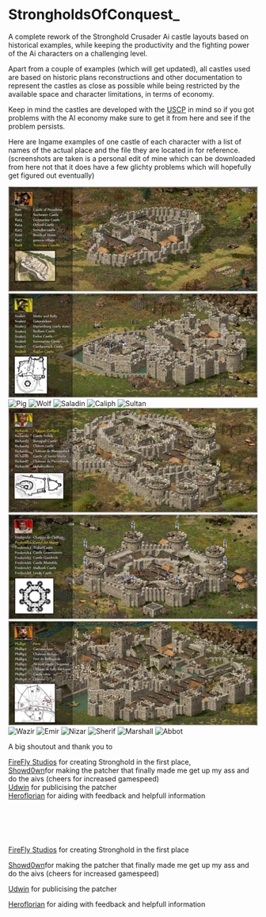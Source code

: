 # StrongholdsOfConquest_

A complete rework of the Stronghold Crusader Ai castle layouts based on historical examples, while keeping the productivity and the fighting power of the Ai characters on a challenging level. 

Apart from a couple of examples (which will get updated), all castles used are based on historic plans reconstructions and other documentation to represent the castles as close as possible while being restricted by the available space and character limitations, in terms of economy.

Keep in mind the castles are developed with the [USCP](https://github.com/Sh0wdown/UnofficialCrusaderPatch/releases) in mind so if you got problems with the AI economy make sure to get it from here and see if the problem persists.


Here are Ingame examples of one castle of each character with a list of names of the actual place and the file they are located in for reference. (screenshots are taken is a personal edit of mine which can be downloaded from here not that it does have a few glichty problems which will hopefully get figured out eventually)

![Rat](https://github.com/Monsterfisch/StrongholdsOfConquest_/raw/master/presentation/rat.jpg)
![Snake](https://github.com/Monsterfisch/StrongholdsOfConquest_/raw/master/presentation/snake.jpg)
![Pig](https://github.com/Monsterfisch/StrongholdsOfConquest_/raw/master/presentation/pig.jpg)
![Wolf](https://github.com/Monsterfisch/StrongholdsOfConquest_/raw/master/presentation/wolf.jpg)
![Saladin](https://github.com/Monsterfisch/StrongholdsOfConquest_/raw/master/presentation/saladin.jpg)
![Caliph](https://github.com/Monsterfisch/StrongholdsOfConquest_/raw/master/presentation/caliph.jpg)
![Sultan](https://github.com/Monsterfisch/StrongholdsOfConquest_/raw/master/presentation/sultan.jpg)
![Richard](https://github.com/Monsterfisch/StrongholdsOfConquest_/raw/master/presentation/richard.jpg)
![Frederick](https://github.com/Monsterfisch/StrongholdsOfConquest_/raw/master/presentation/frederick.jpg)
![Phillip](https://github.com/Monsterfisch/StrongholdsOfConquest_/raw/master/presentation/phillip.jpg)
![Wazir](https://github.com/Monsterfisch/StrongholdsOfConquest_/raw/master/presentation/wazir.jpg)
![Emir](https://github.com/Monsterfisch/StrongholdsOfConquest_/raw/master/presentation/emir.jpg)
![Nizar](https://github.com/Monsterfisch/StrongholdsOfConquest_/raw/master/presentation/nizar.jpg)
![Sherif](https://github.com/Monsterfisch/StrongholdsOfConquest_/raw/master/presentation/sherif.jpg)
![Marshall](https://github.com/Monsterfisch/StrongholdsOfConquest_/raw/master/presentation/Marshall.jpg)
![Abbot](https://github.com/Monsterfisch/StrongholdsOfConquest_/raw/master/presentation/abbot.jpg)



A big shoutout and thank you to 

[FireFly Studios](https://fireflyworlds.com/) for creating Stronghold in the first place,	
[Showd0wn](https://github.com/Sh0wdown)for making the patcher that finally made me get up my ass and do the aivs (cheers for increased gamespeed)	
[Udwin](https://www.youtube.com/user/UdwinLP) for publicising the patcher	
[Heroflorian](https://github.com/Heroesflorian) for aiding with feedback and helpfull information	

&nbsp;  
=======
[FireFly Studios](https://fireflyworlds.com/) for creating Stronghold in the first place

[Showd0wn](https://github.com/Sh0wdown)for making the patcher that finally made me get up my ass and do the aivs (cheers for increased gamespeed)

[Udwin](https://www.youtube.com/user/UdwinLP) for publicising the patcher

[Heroflorian](https://github.com/Heroesflorian) for aiding with feedback and helpfull information

